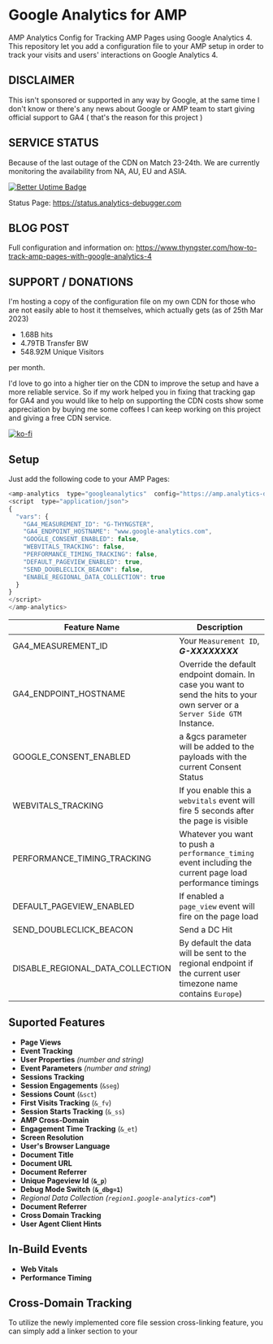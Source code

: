# Google Analytics for AMP
AMP Analytics Config for Tracking AMP Pages using Google Analytics 4. This repository let you add a configuration file to your AMP setup in order to track your visits and users' interactions on Google Analytics 4.

## DISCLAIMER
This isn't sponsored or supported in any way by Google, at the same time I don't know or there's any news about Google or AMP team to start giving official support to GA4 ( that's the reason for this project )

## SERVICE STATUS
Because of the last outage of the CDN on Match 23-24th. We are currently monitoring the availability from NA, AU, EU and ASIA. 

[![Better Uptime Badge](https://betteruptime.com/status-badges/v1/monitor/nz4k.svg)](https://betteruptime.com/?utm_source=status_badge)

Status Page: https://status.analytics-debugger.com

## BLOG POST 

Full configuration and information on:
https://www.thyngster.com/how-to-track-amp-pages-with-google-analytics-4

## SUPPORT / DONATIONS

I'm hosting a copy of the configuration file on my own CDN for those who are not easily able to host it themselves, which actually gets (as of 25th Mar 2023)

- 1.68B hits
- 4.79TB Transfer BW
- 548.92M Unique Visitors

per month.

 
I'd love to go into a higher tier on the CDN to improve the setup and have a more reliable service. So if my work helped you in fixing that tracking gap for GA4 and you would like to help on supporting the CDN costs show some appreciation by buying me some coffees I can keep working on this project and giving a free CDN service.
    
[![ko-fi](https://ko-fi.com/img/githubbutton_sm.svg)](https://ko-fi.com/Q5Q225ZVD)

  
## Setup
Just add the following code to your AMP Pages:


```javascript
<amp-analytics  type="googleanalytics"  config="https://amp.analytics-debugger.com/ga4.json"  data-credentials="include">
<script  type="application/json">
{
  "vars": {
    "GA4_MEASUREMENT_ID": "G-THYNGSTER",
    "GA4_ENDPOINT_HOSTNAME": "www.google-analytics.com",
    "GOOGLE_CONSENT_ENABLED": false,
    "WEBVITALS_TRACKING": false,
    "PERFORMANCE_TIMING_TRACKING": false,
    "DEFAULT_PAGEVIEW_ENABLED": true,
    "SEND_DOUBLECLICK_BEACON": false,
    "ENABLE_REGIONAL_DATA_COLLECTION": true
  }
}
</script>
</amp-analytics>

```
 

|Feature Name|Description|
|--|--|
|GA4_MEASUREMENT_ID|Your `Measurement ID`, _**G-XXXXXXXX**_|
|GA4_ENDPOINT_HOSTNAME|Override the default endpoint domain. In case you want to send the hits to your own server or a `Server Side GTM` Instance.|
|GOOGLE_CONSENT_ENABLED|a &gcs parameter will be added to the payloads with the current Consent Status|
|WEBVITALS_TRACKING|If you enable this a `webvitals` event will fire 5 seconds after the page is visible|
|PERFORMANCE_TIMING_TRACKING|Whatever you want to push a `performance_timing` event including the current page load performance timings|
|DEFAULT_PAGEVIEW_ENABLED|If enabled a `page_view` event will fire on the page load|
|SEND_DOUBLECLICK_BEACON|Send a DC Hit|
|DISABLE_REGIONAL_DATA_COLLECTION|By default the data will be sent to the regional endpoint if the current user timezone name contains `Europe`)|  

## Suported Features

-  **Page Views**
-  **Event Tracking**
-  **User Properties**  _(number and string)_
-  **Event Parameters**  _(number and string)_
-  **Sessions Tracking**
-  **Session Engagements** (`&seg`)
-  **Sessions Count** (`&sct`)
-  **First Visits Tracking** (`&_fv`)
-  **Session Starts Tracking** (`&_ss`)
-  **AMP Cross-Domain**
-  **Engagement Time Tracking** (`&_et`)
-  **Screen Resolution**
-  **User's Browser Language**
-  **Document Title**
-  **Document URL**
-  **Document Referrer**
-  **Unique Pageview Id** (**`&_p`**)
-  **Debug Mode Switch** (**`&_dbg=1`**)
-  **Regional Data Collection* (**`region1.google-analytics-com`**)  
-  **Document Referrer**
-  **Cross Domain Tracking**
-  **User Agent Client Hints**

## In-Build Events

-  **Web Vitals**
-  **Performance Timing** 

## Cross-Domain Tracking
To utilize the newly implemented core file session cross-linking feature, you can simply add a linker section to your <script>
and specify the domains list along with your measurement IDs. 

However, please note that AMP does not permit the definition of dynamic keys. Therefore, you must manually add the measurement ID and include multiple "ids"
lines for each unique measurement ID you have.

```javascript
"linkers": {
    "enabled": true,
    "destinationDomains": ["*.extenaldomain.com"],
    "_gl": {
        "ids": {
            "_ga_RNYCK86MYK": "${ga4SessionCookie}"
        },
        "proxyOnly": false
    }
}
```
It is important to note that if your measurement ID is "G-THYNGSTER", the "ids" key should be structured as "_ga_THYNGSTER". 
After including these lines of code, when a user clicks on a crosslinked domain, the corresponding details will be transmitted to the destination domain.

|Client ID|
|Session ID|
|Session Count|
|Session Engaged|

This ensures that the current user and session remain unchanged when the users navigate from your AMP to NON-AMP pages.
 
## Enable Debug Mode
Add a ?_dbg=1 parameter to the current url to allow hits to show on GA4's DebugView

## How to add Event Parameters
Check Post Link on Top

## How to add User Properties
Check Post Link on Top  

## How to track Custom Events
Check Post Link on Top 

## How to track video Interactions
Check Post Link on Top 

## How to track Scrolling
Check Post Link on Top  

## How to track elements visibility
Check Post Link on Top  

## How to track events using timers
Check Post Link on Top
